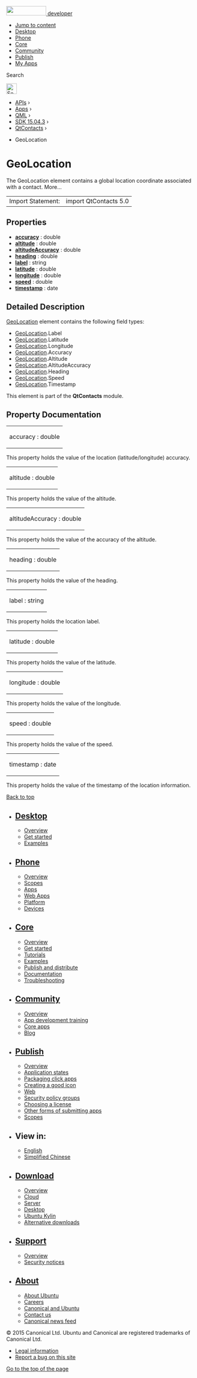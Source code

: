 <a href="https://developer.ubuntu.com/" class="logo-ubuntu"><img src="https://developer.ubuntu.com/assets/sites/ubuntu/latest/u/img/logos/logo-ubuntu-orange.svg" width="106" height="25" /> <span>developer</span></a>

-   [Jump to content](index.html#main-content)
-   [Desktop](https://developer.ubuntu.com/en/desktop/)
-   [Phone](https://developer.ubuntu.com/en/phone/)
-   [Core](https://developer.ubuntu.com/core)
-   [Community](https://developer.ubuntu.com/en/community/)
-   [Publish](https://developer.ubuntu.com/en/publish/)
-   [My Apps](https://myapps.developer.ubuntu.com/)

Search

<img src="https://developer.ubuntu.com/assets/sites/ubuntu/latest/u/img/search-white.svg" alt="Search" height="28" />

-   [APIs](../../../../index.html) ›
-   [Apps](../../../index.html) ›
-   [QML](../../index.html) ›
-   [SDK 15.04.3](../index.html) ›
-   [QtContacts](../QtContacts/index.html) ›

<!-- -->

-   GeoLocation

GeoLocation
===========

<span class="subtitle"></span>
The GeoLocation element contains a global location coordinate associated with a contact. More...

|                   |                       |
|-------------------|-----------------------|
| Import Statement: | import QtContacts 5.0 |

<span id="properties"></span>
Properties
----------

-   ****[accuracy](index.html#accuracy-prop)**** : double
-   ****[altitude](index.html#altitude-prop)**** : double
-   ****[altitudeAccuracy](index.html#altitudeAccuracy-prop)**** : double
-   ****[heading](index.html#heading-prop)**** : double
-   ****[label](index.html#label-prop)**** : string
-   ****[latitude](index.html#latitude-prop)**** : double
-   ****[longitude](index.html#longitude-prop)**** : double
-   ****[speed](index.html#speed-prop)**** : double
-   ****[timestamp](index.html#timestamp-prop)**** : date

<span id="details"></span>
Detailed Description
--------------------

[GeoLocation](index.html) element contains the following field types:

-   [GeoLocation](index.html).Label
-   [GeoLocation](index.html).Latitude
-   [GeoLocation](index.html).Longitude
-   [GeoLocation](index.html).Accuracy
-   [GeoLocation](index.html).Altitude
-   [GeoLocation](index.html).AltitudeAccuracy
-   [GeoLocation](index.html).Heading
-   [GeoLocation](index.html).Speed
-   [GeoLocation](index.html).Timestamp

This element is part of the **QtContacts** module.

Property Documentation
----------------------

<table>
<colgroup>
<col width="100%" />
</colgroup>
<tbody>
<tr class="odd">
<td><p><span id="accuracy-prop"></span><span class="name">accuracy</span> : <span class="type">double</span></p></td>
</tr>
</tbody>
</table>

This property holds the value of the location (latitude/longitude) accuracy.

<table>
<colgroup>
<col width="100%" />
</colgroup>
<tbody>
<tr class="odd">
<td><p><span id="altitude-prop"></span><span class="name">altitude</span> : <span class="type">double</span></p></td>
</tr>
</tbody>
</table>

This property holds the value of the altitude.

<table>
<colgroup>
<col width="100%" />
</colgroup>
<tbody>
<tr class="odd">
<td><p><span id="altitudeAccuracy-prop"></span><span class="name">altitudeAccuracy</span> : <span class="type">double</span></p></td>
</tr>
</tbody>
</table>

This property holds the value of the accuracy of the altitude.

<table>
<colgroup>
<col width="100%" />
</colgroup>
<tbody>
<tr class="odd">
<td><p><span id="heading-prop"></span><span class="name">heading</span> : <span class="type">double</span></p></td>
</tr>
</tbody>
</table>

This property holds the value of the heading.

<table>
<colgroup>
<col width="100%" />
</colgroup>
<tbody>
<tr class="odd">
<td><p><span id="label-prop"></span><span class="name">label</span> : <span class="type">string</span></p></td>
</tr>
</tbody>
</table>

This property holds the location label.

<table>
<colgroup>
<col width="100%" />
</colgroup>
<tbody>
<tr class="odd">
<td><p><span id="latitude-prop"></span><span class="name">latitude</span> : <span class="type">double</span></p></td>
</tr>
</tbody>
</table>

This property holds the value of the latitude.

<table>
<colgroup>
<col width="100%" />
</colgroup>
<tbody>
<tr class="odd">
<td><p><span id="longitude-prop"></span><span class="name">longitude</span> : <span class="type">double</span></p></td>
</tr>
</tbody>
</table>

This property holds the value of the longitude.

<table>
<colgroup>
<col width="100%" />
</colgroup>
<tbody>
<tr class="odd">
<td><p><span id="speed-prop"></span><span class="name">speed</span> : <span class="type">double</span></p></td>
</tr>
</tbody>
</table>

This property holds the value of the speed.

<table>
<colgroup>
<col width="100%" />
</colgroup>
<tbody>
<tr class="odd">
<td><p><span id="timestamp-prop"></span><span class="name">timestamp</span> : <span class="type">date</span></p></td>
</tr>
</tbody>
</table>

This property holds the value of the timestamp of the location information.

[Back to top](index.html#)

-   [Desktop](https://developer.ubuntu.com/en/desktop/)
    ---------------------------------------------------

    -   [Overview](https://developer.ubuntu.com/en/desktop/)
    -   [Get started](http://snapcraft.io/?utm_source=developer.ubuntu.com&utm_medium=devportal&utm_term=snaps%20snapcraft%20desktop&utm_content=menu&utm_campaign=duc_snappers)
    -   [Examples](https://github.com/ubuntu/snappy-playpen)

-   [Phone](https://developer.ubuntu.com/en/phone/)
    -----------------------------------------------

    -   [Overview](https://developer.ubuntu.com/en/phone/)
    -   [Scopes](https://developer.ubuntu.com/en/phone/scopes/)
    -   [Apps](https://developer.ubuntu.com/en/phone/apps/)
    -   [Web Apps](https://developer.ubuntu.com/en/phone/web/)
    -   [Platform](https://developer.ubuntu.com/en/phone/platform/)
    -   [Devices](https://developer.ubuntu.com/en/phone/devices/)

-   [Core](https://developer.ubuntu.com/core)
    -----------------------------------------

    -   [Overview](https://developer.ubuntu.com/core)
    -   [Get started](https://developer.ubuntu.com/core/get-started)
    -   [Tutorials](https://developer.ubuntu.com/core/tutorials)
    -   [Examples](https://developer.ubuntu.com/core/examples)
    -   [Publish and distribute](https://developer.ubuntu.com/core/publish-and-distribute)
    -   [Documentation](https://developer.ubuntu.com/core/documentation)
    -   [Troubleshooting](https://developer.ubuntu.com/core/troubleshooting)

-   [Community](https://developer.ubuntu.com/en/community/)
    -------------------------------------------------------

    -   [Overview](https://developer.ubuntu.com/en/community/)
    -   [App development training](https://developer.ubuntu.com/en/community/training/)
    -   [Core apps](https://developer.ubuntu.com/en/community/core-apps/)
    -   [Blog](https://developer.ubuntu.com/en/community/blog/)

-   [Publish](https://developer.ubuntu.com/en/publish/)
    ---------------------------------------------------

    -   [Overview](https://developer.ubuntu.com/en/publish/)
    -   [Application states](https://developer.ubuntu.com/en/publish/application-states/)
    -   [Packaging click apps](https://developer.ubuntu.com/en/publish/packaging-click-apps/)
    -   [Creating a good icon](https://developer.ubuntu.com/en/publish/creating-a-good-icon/)
    -   [Web](https://developer.ubuntu.com/en/publish/web/)
    -   [Security policy groups](https://developer.ubuntu.com/en/publish/security-policy-groups/)
    -   [Choosing a license](https://developer.ubuntu.com/en/publish/choosing-a-license/)
    -   [Other forms of submitting apps](https://developer.ubuntu.com/en/publish/other-forms-of-submitting-apps/)
    -   [Scopes](https://developer.ubuntu.com/en/publish/scopes/)

-   View in:
    --------

    -   [English](index.html "Change to language: English")
    -   [Simplified Chinese](index.html "Change to language: Simplified Chinese")

-   [Download](http://ubuntu.com/download/)
    ---------------------------------------

    -   [Overview](http://ubuntu.com/download)
    -   [Cloud](http://ubuntu.com/download/cloud)
    -   [Server](http://ubuntu.com/download/server)
    -   [Desktop](http://ubuntu.com/download/desktop)
    -   [Ubuntu Kylin](http://ubuntu.com/download/ubuntu-kylin)
    -   [Alternative downloads](http://ubuntu.com/download/alternative-downloads)

-   [Support](http://ubuntu.com/support/)
    -------------------------------------

    -   [Overview](http://ubuntu.com/support)
    -   [Security notices](http://www.ubuntu.com/usn/)

-   [About](http://ubuntu.com/about/)
    ---------------------------------

    -   [About Ubuntu](http://ubuntu.com/about/about-ubuntu)
    -   [Careers](http://www.canonical.com/careers)
    -   [Canonical and Ubuntu](http://ubuntu.com/about/canonical-and-ubuntu)
    -   [Contact us](http://ubuntu.com/about/contact-us)
    -   [Canonical news feed](http://insights.ubuntu.com/feed/)

© 2015 Canonical Ltd. Ubuntu and Canonical are registered trademarks of Canonical Ltd.

-   [Legal information](http://www.ubuntu.com/legal)
-   [Report a bug on this site](https://bugs.launchpad.net/developer-ubuntu-com/)

<span class="accessibility-aid">[Go to the top of the page](index.html#)</span>

